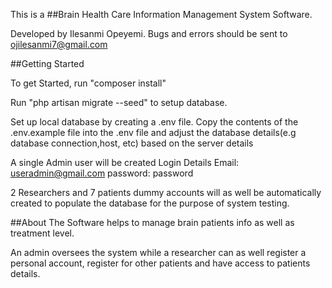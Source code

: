 This is a ##Brain Health Care Information Management System Software. 

Developed by Ilesanmi Opeyemi. Bugs and errors should be sent to ojilesanmi7@gmail.com

##Getting Started

To get Started, run "composer install"

Run "php artisan migrate --seed" to setup database.

Set up local database by creating a .env file. Copy the contents of the .env.example file into the .env file and adjust the database details(e.g database connection,host, etc) based on the server details

A single Admin user will be created
Login Details 
Email: useradmin@gmail.com
password: password

2 Researchers and 7 patients dummy accounts will as well be automatically created to populate the database for the purpose of system testing.

##About
The Software helps to manage brain patients info as well as treatment level.

An admin oversees the system while a researcher can as well register a personal account, register for other patients and have access to patients details.

